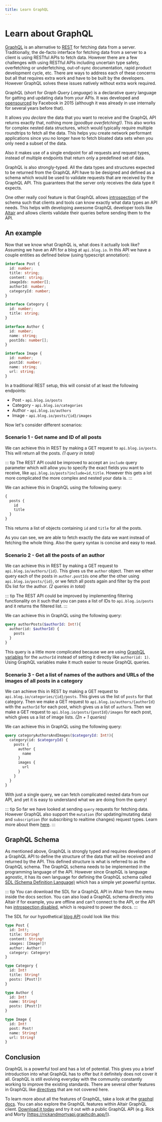 ```yaml
---
title: Learn GraphQL
---
```


# Learn about GraphQL

[GraphQL](https://graphql.org/) is an alternative to [REST](https://en.wikipedia.org/wiki/Representational_state_transfer) for fetching data from a server. Traditionally, the de-facto interface for fetching data from a server to a client is using RESTful APIs to fetch data. However there are a few challenges with using RESTful APIs including uncertain type safety, overfetching or underfetching, out-of-sync documentation, rapid product development cycle, etc. There are ways to address each of these concerns but all that requires extra work and have to be built by the developers. However GraphQL solves these issues natively without extra work required.

GraphQL (short for _Graph Query Language_) is a declarative query language for gatting and updating data from your APIs. It was developed and [opensourced](https://reactjs.org/blog/2015/05/01/graphql-introduction.html) by Facebook in 2015 (although it was already in use internally for several years before that).

It allows you _declare_ the data that you want to receive and the GraphQL API returns exactly that, nothing more _(goodbye overfetching!)_. This also works for complex nested data structures, which would typically require multiple roundtrips to fetch all the data. This helps you create network performant applications since you no longer have to fetch bloated data sets when you only need a subset of the data.

Also it makes use of a single endpoint for all requests and request types, instead of multiple endpoints that return only a predefined set of data.

GraphQL is also strongly-typed. All the data types and structures expected to be returned from the GraphQL API have to be designed and defined as a schema which would be used to validate requests that are received by the GraphQL API. This guarantees that the server only receives the data type it expects.

One other really cool feature is that GraphQL allows [introspection](https://graphql.org/learn/introspection/) of the schema such that clients and tools can know exactly what data types an API needs. This helps with developing awesome GraphQL developer tools like [Altair](/) and allows clients validate their queries before sending them to the API.

## An example
Now that we know what GraphQL is, what does it actually look like? Assuming we have an API for a blog at `api.blog.io`. In this API we have a couple entities as defined below (using typescript annotation):

```ts
interface Post {
  id: number;
  title: string;
  content: string;
  imageIds: number[];
  authorId: number;
  categoryId: number;
}

interface Category {
  id: number;
  title: string;
}

interface Author {
  id: number;
  name: string;
  postIds: number[];
}

interface Image {
  id: number;
  postId: number;
  name: string;
  url: string;
}
```
In a traditional REST setup, this will consist of at least the following endpoints:

- Post - `api.blog.io/posts`
- Category - `api.blog.io/categories`
- Author - `api.blog.io/authors`
- Image - `api.blog.io/posts/{id}/images`

Now let's consider different scenarios:

### Scenario 1 - Get name and ID of all posts
We can achieve this in REST by making a GET request to `api.blog.io/posts`. This will return all the posts. _(1 query in total)_

::: tip
The REST API could be improved to accept an `include` query parameter which will allow you to specify the exact fields you want to receive, like `api.blog.io/posts?include=id,title`. However this gets a lot more complicated the more complex and nested your data is.
:::

We can achieve this in GraphQL using the following query:

```graphql
{
  posts {
    id
    title
  }
}
```

This returns a list of objects containing `id` and `title` for all the posts.

As you can see, we are able to fetch exactly the data we want instead of fetching the whole thing. Also the query syntax is concise and easy to read.

### Scenario 2 - Get all the posts of an author
We can achieve this in REST by making a GET request to `api.blog.io/authors/{id}`. This gives us the `author` object. Then we either query each of the posts in `author.postIds` one after the other using `api.blog.io/posts/{id}`, or we fetch all posts again and filter by the post IDs list for the author. _(2 queries in total)_

::: tip
The REST API could be improved by implementing filtering functionality on it such that you can pass a list of IDs to `api.blog.io/posts` and it returns the filtered list.
:::

We can achieve this in GraphQL using the following query:

```graphql
query authorPosts($authorId: Int!){
  author(id: $authorId) {
    posts
  }
}
```

This query is a little more complicated because we are using [GraphQL variables](/docs/features/variables) for the `authorId` instead of setting it directly like `author(id: 1)`. Using GraphQL variables make it much easier to reuse GraphQL queries.

### Scenario 3 - Get a list of names of the authors and URLs of the images of all posts in a category
We can achieve this in REST by making a GET request to `api.blog.io/categories/{id}/posts`. This gives us the list of `posts` for that category. Then we make a GET request to `api.blog.io/authors/{authorId}` with the `authorId` for each post, which gives us a list of `author`s. Then we make a GET request to `api.blog.io/posts/{postId}/images` for each post, which gives us a list of image lists. _(2n + 1 queries)_

We can achieve this in GraphQL using the following query:

```graphql
query categoryAuthorsAndImages($categoryId: Int!){
  category(id: $categoryId) {
    posts {
      author {
        name
      }
      images {
        url
      }
    }
  }
}
```

With just a single query, we can fetch complicated nested data from our API, and yet it is easy to understand what we are doing from the query!

::: tip
So far we have looked at sending `query` requests for fetching data. However GraphQL also support the `mutation` (for updating/mutating data) and `subscription` (for subscribing to realtime changes) request types. Learn more about them [here](https://graphql.org/learn/queries/).
:::

## GraphQL Schema
As mentioned above, GraphQL is strongly typed and requires developers of a GraphQL API to define the structure of the data that will be received and returned by the API. This defined structure is what is referred to as the GraphQL schema. The GraphQL schema needs to be implemented in the programming language of the API. However since GraphQL is language agnostic, it has its own language for defining the GraphQL schema called [SDL (Schema Definition Language)](https://www.prisma.io/blog/graphql-sdl-schema-definition-language-6755bcb9ce51) which has a simple yet powerful syntax.

::: tip
You can download the SDL for a GraphQL API in Altair from the menu inside the docs section. You can also load a GraphQL schema directly into Altair if for example, you are offline and can't connect to the API, or the API has [introspection disabled](/docs/features/documentation), which is required to power the docs.
:::

The SDL for our hypothetical [blog API](#an-example) could look like this:

```graphql
type Post {
  id: Int!;
  title: String!
  content: String!
  images: [Image!]!
  author: Author!
  category: Category!
}

type Category {
  id: Int!
  title: String!
  posts: [Post!]!
}

type Author {
  id: Int!
  name: String!
  posts: [Post!]!
}

type Image {
  id: Int!
  post: Post!
  name: String!
  url: String!
}
```

## Conclusion
GraphQL is a powerful tool and has a lot of potential. This gives you a brief introduction into what GraphQL has to offer but it definitely does not cover it all. GraphQL is still evolving everyday with the community constantly working to improve the existing standards. There are several other features in GraphQL like [directives](https://graphql.org/learn/queries/#directives) that are not covered here.

To learn more about all the features of GraphQL, take a look at the [graphql docs](https://graphql.org/learn/). You can also explore the GraphQL features within Altair GraphQL client. [Download it today](/#download) and try it out with a public GraphQL API (e.g. Rick and Morty [https://rickandmortyapi.graphcdn.app/]).
